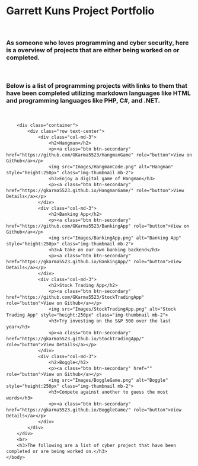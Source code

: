 <html>
    <head>
        <link rel="stylesheet" href="https://cdn.jsdelivr.net/npm/bootstrap@4.3.1/dist/css/bootstrap.min.css" integrity="sha384-ggOyR0iXCbMQv3Xipma34MD+dH/1fQ784/j6cY/iJTQUOhcWr7x9JvoRxT2MZw1T" crossorigin="anonymous">
        <h1>Garrett Kuns Project Portfolio</h1>
        <br>
        <h3>As someone who loves programming and cyber security, here is a overview of projects that are either being worked on or completed.</h3>
        <br>
    </head>
    <body>
        <h3> Below is a list of programming projects with links to them that have been completed utilizing markdown languages like HTML and programming languages like PHP, C#, and .NET.</h3>
        <br>

        <div class="container">
            <div class="row text-center">
                <div class="col-md-3">
                    <h2>Hangman</h2>
                    <p><a class="btn btn-secondary" href="https://github.com/GKarma5523/HangmanGame" role="button">View on Github</a></p>
                    <img src="Images/HangmanCode.png" alt="Hangman" style="height:250px" class="img-thumbnail mb-2">
                    <h3>Enjoy a digital game of Hangman</h3>
                    <p><a class="btn btn-secondary" href="https://gkarma5523.github.io/HangmanGame/" role="button">View Details</a></p>
                </div>
                <div class="col-md-3">
                    <h2>Banking App</h2>
                    <p><a class="btn btn-secondary" href="https://github.com/GKarma5523/BankingApp" role="button">View on Github</a></p>
                    <img src="Images/BankingApp.png" alt="Banking App" style="height:250px" class="img-thumbnail mb-2">
                    <h3>A take on our own banking backend</h3>
                    <p><a class="btn btn-secondary" href="https://gkarma5523.github.io/BankingApp/" role="button">View Details</a></p>
                </div>
                <div class="col-md-3">
                    <h2>Stock Trading App</h2>
                    <p><a class="btn btn-secondary" href="https://github.com/GKarma5523/StockTradingApp" role="button">View on Github</a></p>
                    <img src="Images/StockTradingApp.png" alt="Stock Trading App" style="height:250px" class="img-thumbnail mb-2">
                    <h3>Try investing on the S&P 500 over the last year</h3>
                    <p><a class="btn btn-secondary" href="https://gkarma5523.github.io/StockTradingApp/" role="button">View Details</a></p>
                </div>
                <div class="col-md-3">
                    <h2>Boggle</h2>
                    <p><a class="btn btn-secondary" href="" role="button">View on Github</a></p>
                    <img src="Images/BoggleGame.png" alt="Boggle" style="height:250px" class="img-thumbnail mb-2">
                    <h3>Compete against another to guess the most words</h3>    
                    <p><a class="btn btn-secondary" href="https://gkarma5523.github.io/BoggleGame/" role="button">View Details</a></p>
                </div>
            </div>
        </div>
        <br>
        <h3>The following are a list of cyber project that have been completed or are being worked on.</h3>
    </body>
</html>
